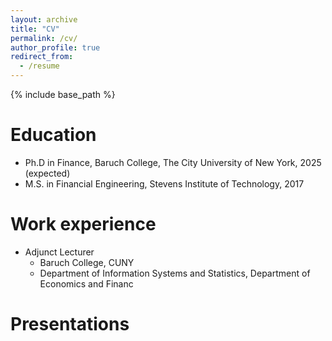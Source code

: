 ```yaml
---
layout: archive
title: "CV"
permalink: /cv/
author_profile: true
redirect_from:
  - /resume
---
```


{% include base_path %}

Education
======
* Ph.D in Finance, Baruch College, The City University of New York, 2025 (expected)
* M.S. in Financial Engineering, Stevens Institute of Technology, 2017

Work experience
======
* Adjunct Lecturer
  * Baruch College, CUNY
  * Department of Information Systems and Statistics, Department of Economics and Financ

  
Presentations
======
  
  
